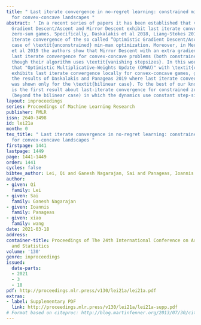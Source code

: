 ```yaml
---
title: " Last iterate convergence in no-regret learning: constrained min-max optimization
  for convex-concave landscapes "
abstract: ' In a recent series of papers it has been established that variants of
  Gradient Descent/Ascent and Mirror Descent exhibit last iterate convergence in convex-concave
  zero-sum games. Specifically, Daskalakis et al 2018, Liang-Stokes 2019, show last
  iterate convergence of the so called “Optimistic Gradient Descent/Ascent" for the
  case of \textit{unconstrained} min-max optimization. Moreover, in Mertikopoulos
  et al 2019 the authors show that Mirror Descent with an extra gradient step displays
  last iterate convergence for convex-concave problems (both constrained and unconstrained),
  though their algorithm uses \textit{vanishing stepsizes}. In this work, we show
  that "Optimistic Multiplicative-Weights Update (OMWU)" with \textit{constant stepsize},
  exhibits last iterate convergence locally for convex-concave games, generalizing
  the results of Daskalakis and Panageas 2019 where last iterate convergence of OMWU
  was shown only for the \textit{bilinear case}. To the best of our knowledge, this
  is the first result about last-iterate convergence for constrained zero sum games
  (beyond the bilinear case) in which the dynamics use constant step-sizes. '
layout: inproceedings
series: Proceedings of Machine Learning Research
publisher: PMLR
issn: 2640-3498
id: lei21a
month: 0
tex_title: " Last iterate convergence in no-regret learning: constrained min-max optimization
  for convex-concave landscapes "
firstpage: 1441
lastpage: 1449
page: 1441-1449
order: 1441
cycles: false
bibtex_author: Lei, Qi and Ganesh Nagarajan, Sai and Panageas, Ioannis and wang, xiao
author:
- given: Qi
  family: Lei
- given: Sai
  family: Ganesh Nagarajan
- given: Ioannis
  family: Panageas
- given: xiao
  family: wang
date: 2021-03-18
address:
container-title: Proceedings of The 24th International Conference on Artificial Intelligence
  and Statistics
volume: '130'
genre: inproceedings
issued:
  date-parts:
  - 2021
  - 3
  - 18
pdf: http://proceedings.mlr.press/v130/lei21a/lei21a.pdf
extras:
- label: Supplementary PDF
  link: http://proceedings.mlr.press/v130/lei21a/lei21a-supp.pdf
# Format based on citeproc: http://blog.martinfenner.org/2013/07/30/citeproc-yaml-for-bibliographies/
---
```

